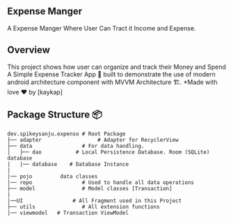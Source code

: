 ## Expense Manger
A Expense Manger Where User Can Tract it Income and Expense.
## Overview

This project shows how user can organize and track their Money and Spend
A Simple Expense Tracker App 📱 built to demonstrate the use of modern android architecture component with MVVM Architecture 🏗. *Made with love ❤️ by [kaykap]








## Package Structure 📦
    
    dev.spikeysanju.expenso # Root Package
    ├── adapter                  # Adapter for RecyclerView
    ├── data                # For data handling.
    │   ├── dao           # Local Persistence Database. Room (SQLite) database 
    |   |── database    # Database Instance
    |
    |── pojo         data classes
    |── repo                # Used to handle all data operations
    ├── model               # Model classes [Transaction]
    |
    |──UI                # All Fragment used in this Project
    ├── utils               # All extension functions
    |── viewmodel   # Transaction ViewModel